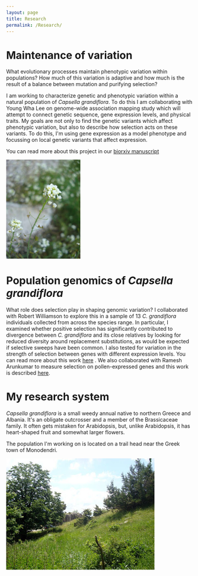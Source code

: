 ```yaml
---
layout: page
title: Research
permalink: /Research/
---
```



# Maintenance of variation

What evolutionary processes maintain phenotypic variation within populations? How much of this variation is adaptive and how much is the result of a balance between mutation and purifying selection?

I am working to characterize genetic and phenotypic variation within a natural population of *Capsella grandiflora*. To do this I am collaborating with Young Wha Lee on genome-wide association mapping study which will attempt to connect genetic sequence, gene expression levels, and physical traits. My goals are not only to find the genetic variants which affect phenotypic variation, but also to describe how selection acts on these variants. To do this, I'm using gene expression as a model phenotype and focussing on local genetic variants that affect expression.

You can read more about this project in our [biorxiv manuscript](http://biorxiv.org/content/early/2015/09/21/015743)

<div style="float: center; padding-right: 15px">
    <a href="http://emjosephs.github.io/img/grandiflora.jpg"><img src="/img/grandiflora.jpg" title="Capsella grandiflora" width="200" border="0" onClick="_gaq.push(['_trackEvent', 'IMGs', 'Image', 'grandiflora']);"></a>
</div>


# Population genomics of *Capsella grandiflora*

What role does selection play in shaping genomic variation? I collaborated with Robert Williamson to explore this in a sample of 13 *C. grandiflora* individuals collected from across the species range. In particular, I examined whether positive selection has significantly contributed to divergence between *C. grandiflora* and its close relatives by looking for reduced diversity around replacement substitutions, as would be expected if selective sweeps have been common. I also tested for variation in the strength of selection between genes with different expression levels. You can read more about this work [here](http://journals.plos.org/plosgenetics/article?id=10.1371/journal.pgen.1004622) . We also collaborated with Ramesh Arunkumar to measure selection on pollen-expressed genes and this work is described [here](http://mbe.oxfordjournals.org/cgi/pmidlookup?view=long&pmid=23997108).


# My research system

*Capsella grandiflora* is a small weedy annual native to northern Greece and Albania. It's an obligate outcrosser and a member of the Brassicaceae family. It often gets mistaken for Arabidopsis, but, unlike Arabidopsis, it has heart-shaped fruit and somewhat larger flowers.

The population I'm working on is located on a trail head near the Greek town of Monodendri.

<div style="float: center; padding-right: 15px">
    <a href="http://emjosephs.github.io/img/esp.jpg"><img src="/img/esp.jpg" alt="Population ESP" title="Study Population" width="400" border="0" onClick="_gaq.push(['_trackEvent', 'IMGs', 'Image', 'esp']);"></a>
</div>



